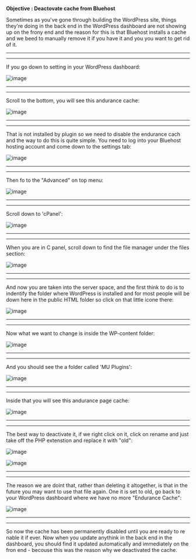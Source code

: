 <b>Objective : Deactovate cache from Bluehost</b>

<p>Sometimes as you've gone through building the WordPress site, things they're doing in 
  the back end in the WordPress dashboard are not showing up on the frony end and the reason for 
this is that Bluehost installs a cache and we beed to manually remove it if you have it and you
 you want to get rid of it.</p>

 <hr>
 <hr>

 <p>If you go down to setting in your WordPress dashboard:</p>

 ![image](https://github.com/Oureyelet/WordPress-Personal-Trainer-Website/assets/69697624/733ef13a-4712-4884-8beb-205c502fd950)

<hr>
<hr>

<p>Scroll to the bottom, you will see this andurance cache:</p>

![image](https://github.com/Oureyelet/WordPress-Personal-Trainer-Website/assets/69697624/64547fc8-0268-4d4b-ad67-a25effd0a52a)

<hr>
<hr>

<p>That is not installed by plugin so we need to disable the endurance cach and the way
to do this is quite simple. You need to log into your Bluehost hosting account and come down
 to the settings tab:</p>

![image](https://github.com/Oureyelet/WordPress-Personal-Trainer-Website/assets/69697624/b1a15760-d346-4498-a6a9-c910f1a26512)

<hr>
<hr>

<p>Then fo to the "Advanced" on top menu:</p>

 ![image](https://github.com/Oureyelet/WordPress-Personal-Trainer-Website/assets/69697624/5d2228e4-e0b8-4d46-9629-9a2304baad57)

<hr>
<hr>

<p>Scroll down to 'cPanel':</p>

![image](https://github.com/Oureyelet/WordPress-Personal-Trainer-Website/assets/69697624/1a418f90-7a4d-4429-9dc6-a07b9f914846)

<hr>
<hr>

<p>When you are in C panel, scroll down to find the file manager under the files section:</p>

![image](https://github.com/Oureyelet/WordPress-Personal-Trainer-Website/assets/69697624/d5ae3263-397c-4e66-8a82-a8919bfee713)

<hr>
<hr>

<p>And now you are taken into the server space, and the first think to do is to indentify the folder where WordPress is installed and for most people will be down here in the public HTML folder so click on that little icone there:</p>

![image](https://github.com/Oureyelet/WordPress-Personal-Trainer-Website/assets/69697624/322c035b-6573-49dc-b992-d72749446c93)

<hr>
<hr>

<p>Now what we want to change is inside the WP-content folder:</p>

![image](https://github.com/Oureyelet/WordPress-Personal-Trainer-Website/assets/69697624/98af60d7-250c-4fcf-93ad-1d8981586371)

<hr>
<hr>

<p>And you should see the a folder called 'MU Plugins':</p>

![image](https://github.com/Oureyelet/WordPress-Personal-Trainer-Website/assets/69697624/22c1b036-ba45-42e7-89e8-855b7fa4a786)

<hr>
<hr>

<p>Inside that you will see this andurance page cache:</p>

![image](https://github.com/Oureyelet/WordPress-Personal-Trainer-Website/assets/69697624/4d8c95f5-ea46-49e5-b0fd-98bb851d0e9a)

<hr>
<hr>

<p>The best way to deactivate it, if we right click on it, click on rename and just take off the PHP extenstion and replace it with "old":</p>

![image](https://github.com/Oureyelet/WordPress-Personal-Trainer-Website/assets/69697624/e305e063-b8b6-4baf-b265-48abcfab23e3)

![image](https://github.com/Oureyelet/WordPress-Personal-Trainer-Website/assets/69697624/fe917a1c-9f03-45cc-ad86-f6b680e6b727)

<hr>
<hr>

<p>The reason we are doint that, rather than deleting it altogether, is that in the future you may want to use that file again. One it is set to old, go back to your WordPress dashboard where we have no more "Endurance Cache":</p>

![image](https://github.com/Oureyelet/WordPress-Personal-Trainer-Website/assets/69697624/3cbb21be-f054-4c21-80d6-068dc8a94f5d)

<hr>
<hr>

<p>So now the cache has been permanently disabled until you are ready to re nable it if ever. Now when you update anythink in the back end in the dashboard, you should find it updated automatically and immediately on the fron end - becouse this was the reason why we deactivated the cache.</p>
